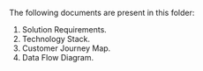 The following documents are present in this folder:
1. Solution Requirements.
2. Technology Stack.
3. Customer Journey Map.
4. Data Flow Diagram.
